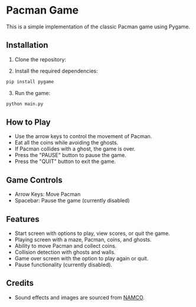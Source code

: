 # Pacman Game

This is a simple implementation of the classic Pacman game using Pygame.

## Installation

1. Clone the repository:

2. Install the required dependencies:

```bash
pip install pygame
```

3. Run the game:

```bash
python main.py
```

## How to Play

- Use the arrow keys to control the movement of Pacman.
- Eat all the coins while avoiding the ghosts.
- If Pacman collides with a ghost, the game is over.
- Press the "PAUSE" button to pause the game.
- Press the "QUIT" button to exit the game.

## Game Controls

- Arrow Keys: Move Pacman
- Spacebar: Pause the game (currently disabled)

## Features

- Start screen with options to play, view scores, or quit the game.
- Playing screen with a maze, Pacman, coins, and ghosts.
- Ability to move Pacman and collect coins.
- Collision detection with ghosts and walls.
- Game over screen with the option to play again or quit.
- Pause functionality (currently disabled).

## Credits

- Sound effects and images are sourced from [NAMCO](https://www.namco.co.jp/).
